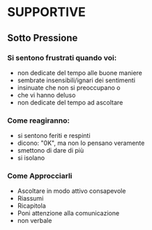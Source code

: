 # **S**UPPORTIVE

## Sotto Pressione

### Si sentono frustrati quando voi:

- non dedicate del tempo alle buone maniere
- sembrate insensibili/ignari dei sentimenti
- insinuate che non si preoccupano o
- che vi hanno deluso
- non dedicate del tempo ad ascoltare

### Come reagiranno:

- si sentono feriti e respinti
- dicono: "0K", ma non Io pensano veramente
- smettono di dare di più
- si isolano

### Come Approcciarli

- Ascoltare in modo attivo consapevole
- Riassumi
- Ricapitola
- Poni attenzione alla comunicazione
- non verbale
